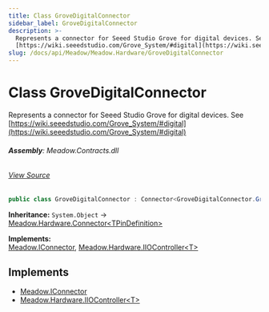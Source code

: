 ```yaml
---
title: Class GroveDigitalConnector
sidebar_label: GroveDigitalConnector
description: >-
  Represents a connector for Seeed Studio Grove for digital devices. See
  [https://wiki.seeedstudio.com/Grove_System/#digital](https://wiki.seeedstudio.com/Grove_System/#digital)
slug: /docs/api/Meadow/Meadow.Hardware/GroveDigitalConnector
---
```

# Class GroveDigitalConnector
Represents a connector for Seeed Studio Grove for digital devices. See [https://wiki.seeedstudio.com/Grove_System/#digital](https://wiki.seeedstudio.com/Grove_System/#digital)

###### **Assembly**: Meadow.Contracts.dll
###### [View Source](https://github.com/WildernessLabs/Meadow.Contracts.git/blob/develop/Source/Meadow.Contracts/Hardware/Contracts/Connectors/GroveDigitalConnector.cs#L9)
```csharp title="Declaration"
public class GroveDigitalConnector : Connector<GroveDigitalConnector.GroveDigitalPinDefinitions>, IConnector, IIOController<GroveDigitalConnector.GroveDigitalPinDefinitions>
```
**Inheritance:** `System.Object` -> [Meadow.Hardware.Connector&lt;TPinDefinition&gt;](../Meadow.Hardware/Connector`TPinDefinition`)

**Implements:**  
[Meadow.IConnector](../Meadow/IConnector), [Meadow.Hardware.IIOController&lt;T&gt;](../Meadow.Hardware/IIOController`T`)


## Implements

* [Meadow.IConnector](../Meadow/IConnector)
* [Meadow.Hardware.IIOController&lt;T&gt;](../Meadow.Hardware/IIOController`T`)
